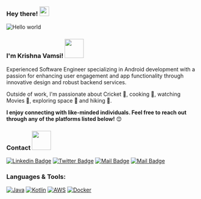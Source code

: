 ### Hey there! <img src="res/wave.gif" width="25px">

<img src="res/banner.png" alt="Hello world">

<h3>I'm Krishna Vamsi! <img src="res/logo.gif" width="50"></h3>

Experienced Software Engineer specializing in Android development with a passion for enhancing user engagement and app functionality through innovative design and robust backend services.

Outside of work, I'm passionate about Cricket 🏏, cooking 🥘,  watching Movies 🎥,  exploring space 🌌 and hiking 🥾.


**I enjoy connecting with like-minded individuals. Feel free to reach out through any of the platforms listed below!** 😊


<h3>Contact <img src="res/people.gif" width="50"></h3>

[![Linkedin Badge](https://img.shields.io/badge/G_Krishna_Vamsi-0e76a8?style=flat&labelColor=0e76a8&logo=linkedin&logoColor=white)](https://www.linkedin.com/in/g-krishna-vamsi) 
[![Twitter Badge](https://img.shields.io/badge/-@KrishnaVamsi_G-1ca0f1?style=flat&labelColor=1ca0f1&logo=X&logoColor=white)](https://www.twitter.com/KrishnaVamsi_G)
[![Mail Badge](https://img.shields.io/badge/-@Krishna_Vamsi-e84393?style=flat&labelColor=ee2a7b&logo=instagram&logoColor=white)](https://www.instagram.com/_krishna_vamsi_) 
[![Mail Badge](https://img.shields.io/badge/-gujjulavamsi323-c0392b?style=flat&labelColor=c0392b&logo=gmail&logoColor=white)](mailto:gujjulavamsi323@gmail.com)




<h3 align="left">Languages & Tools:</h3>

<p align="left">

<a href="https://www.java.com/en" target="_blank"><img src="https://img.shields.io/badge/Java-007396?style=for-the-badge&logo=java&logoColor=white" alt="Java" /></a>
<a href="https://kotlinlang.org/" target="_blank"> <img alt="Kotlin" src="https://img.shields.io/badge/kotlin-%237E52FE.svg?style=for-the-badge&logo=kotlin&logoColor=white" /></a>
<a href="https://aws.amazon.com/" target="_blank"> <img alt="AWS" src="https://img.shields.io/badge/AWS-%23FF9900.svg?style=for-the-badge&logo=amazon-aws&logoColor=white" /></a>
<a href="https://www.figma.com/" target="_blank"> <img alt="Docker" src="https://img.shields.io/badge/figma-%23FAFC5C.svg?style=for-the-badge&logo=figma&logoColor=black"/></a>
  
</p>
